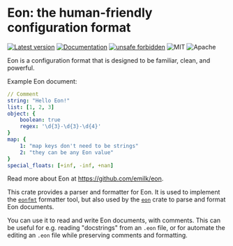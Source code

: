 # Eon: the human-friendly configuration format
[![Latest version](https://img.shields.io/crates/v/eon_syntax.svg)](https://crates.io/crates/eon_syntax)
[![Documentation](https://docs.rs/eon_syntax/badge.svg)](https://docs.rs/eon_syntax)
[![unsafe forbidden](https://img.shields.io/badge/unsafe-forbidden-success.svg)](https://github.com/rust-secure-code/safety-dance/)
![MIT](https://img.shields.io/badge/license-MIT-blue.svg)
![Apache](https://img.shields.io/badge/license-Apache-blue.svg)


Eon is a configuration format that is designed to be familiar, clean, and powerful.

Example Eon document:

```yaml
// Comment
string: "Hello Eon!"
list: [1, 2, 3]
object: {
    boolean: true
    regex: '\d{3}-\d{3}-\d{4}'
}
map: {
    1: "map keys don't need to be strings"
    2: "they can be any Eon value"
}
special_floats: [+inf, -inf, +nan]
```

Read more about Eon at <https://github.com/emilk/eon>.

This crate provides a parser and formatter for Eon.
It is used to implement the [`eonfmt`](http://crates.io/crates/eonfmt) formatter tool,
but also used by the [`eon`](http://crates.io/crates/eon) crate to parse and format Eon documents.

You can use it to read and write Eon documents, with comments.
This can be useful for e.g. reading "docstrings" from an `.eon` file,
or for automate the editing an `.eon` file while preserving comments and formatting.
